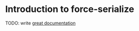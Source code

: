 # Introduction to force-serialize

TODO: write [great documentation](http://jacobian.org/writing/great-documentation/what-to-write/)
